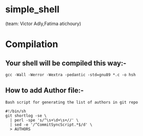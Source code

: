 # simple_shell
(team: Victor Adly,Fatima atichoury)
# Compilation
## Your shell will be compiled this way:-
`gcc -Wall -Werror -Wextra -pedantic -std=gnu89 *.c -o hsh`
## How to add Author file:-
`Bash script for generating the list of authors in git repo`
```
#!/bin/sh
git shortlog -se \
  | perl -spe 's/^\s+\d+\s+//' \
  | sed -e '/^CommitSyncScript.*$/d' \
  > AUTHORS 
  ```
